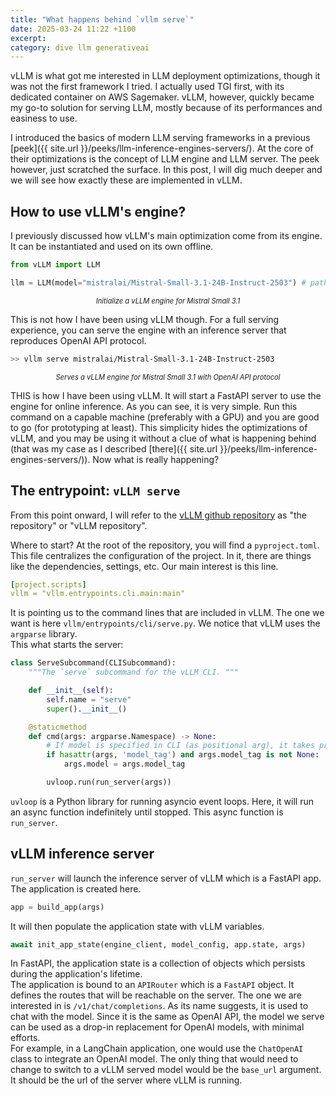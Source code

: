 ```yaml
---
title: "What happens behind `vllm serve`"
date: 2025-03-24 11:22 +1100
excerpt: 
category: dive llm generativeai
---
```

vLLM is what got me interested in LLM deployment optimizations, though it was not the first framework I tried. I actually used TGI first, with its dedicated container on AWS Sagemaker. vLLM, however, quickly became my go-to solution for serving LLM, mostly because of its performances and easiness to use.    
      
I introduced the basics of modern LLM serving frameworks in a previous [peek]({{ site.url }}/peeks/llm-inference-engines-servers/). At the core of their optimizations is the concept of LLM engine and LLM server. The peek however, just scratched the surface. In this post, I will dig much deeper and we will see how exactly these are implemented in vLLM.      
      
## How to use vLLM's engine?
       
I previously discussed how vLLM's main optimization come from its engine. It can be instantiated and used on its own offline.    
     
```python
from vLLM import LLM

llm = LLM(model="mistralai/Mistral-Small-3.1-24B-Instruct-2503") # path to the model repository in Hugging Face Hub
```
<p align="center">
  <em style="font-size: 0.8em;">Initialize a vLLM engine for Mistral Small 3.1</em>
</p>
     
This is not how I have been using vLLM though. For a full serving experience, you can serve the engine with an inference server that reproduces OpenAI API protocol.
     
```bash
>> vllm serve mistralai/Mistral-Small-3.1-24B-Instruct-2503
```
<p align="center">
  <em style="font-size: 0.8em;">Serves a vLLM engine for Mistral Small 3.1 with OpenAI API protocol</em>
</p>
     
THIS is how I have been using vLLM. It will start a FastAPI server to use the engine for online inference. As you can see, it is very simple. Run this command on a capable machine (preferably with a GPU) and you are good to go (for prototyping at least). This simplicity hides the optimizations of vLLM, and you may be using it without a clue of what is happening behind (that was my case as I described [there]({{ site.url }}/peeks/llm-inference-engines-servers/)). Now what is really happening?
       
## The entrypoint: `vLLM serve`
     
From this point onward, I will refer to the [vLLM github repository](https://github.com/vllm-project/vllm/tree/main) as "the repository" or "vLLM repository".     
    
Where to start? At the root of the repository, you will find a `pyproject.toml`. This file centralizes the configuration of the project. In it, there are things like the dependencies, settings, etc. Our main interest is this line.
     
```yaml
[project.scripts]
vllm = "vllm.entrypoints.cli.main:main"
```
     
It is pointing us to the command lines that are included in vLLM. The one we want is here `vllm/entrypoints/cli/serve.py`. We notice that vLLM uses the `argparse` library.    
This what starts the server:
     
```python
class ServeSubcommand(CLISubcommand):
    """The `serve` subcommand for the vLLM CLI. """

    def __init__(self):
        self.name = "serve"
        super().__init__()

    @staticmethod
    def cmd(args: argparse.Namespace) -> None:
        # If model is specified in CLI (as positional arg), it takes precedence
        if hasattr(args, 'model_tag') and args.model_tag is not None:
            args.model = args.model_tag

        uvloop.run(run_server(args))
```
     
`uvloop` is a Python library for running asyncio event loops. Here, it will run an async function indefinitely until stopped. This async function is `run_server`.
     
## vLLM inference server
     
`run_server` will launch the inference server of vLLM which is a FastAPI app.    
The application is created here.   
```python
app = build_app(args)
```
It will then populate the application state with vLLM variables.
```python
await init_app_state(engine_client, model_config, app.state, args)
```
In FastAPI, the application state is a collection of objects which persists during the application's lifetime.   
The application is bound to an `APIRouter` which is a `FastAPI` object. It defines the routes that will be reachable on the server. The one we are interested in is `/v1/chat/completions`. As its name suggests, it is used to chat with the model. Since it is the same as OpenAI API, the model we serve can be used as a drop-in replacement for OpenAI models, with minimal efforts.    
For example, in a LangChain application, one would use the `ChatOpenAI` class to integrate an OpenAI model. The only thing that would need to change to switch to a vLLM served model would be the `base_url` argument. It should be the url of the server where vLLM is running.
     
